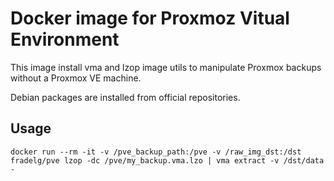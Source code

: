 # Docker image for Proxmoz Vitual Environment

This image install vma and lzop image utils to manipulate Proxmox backups without a Proxmox VE machine.

Debian packages are installed from official repositories.

## Usage

```
docker run --rm -it -v /pve_backup_path:/pve -v /raw_img_dst:/dst fradelg/pve lzop -dc /pve/my_backup.vma.lzo | vma extract -v /dst/data -
```
